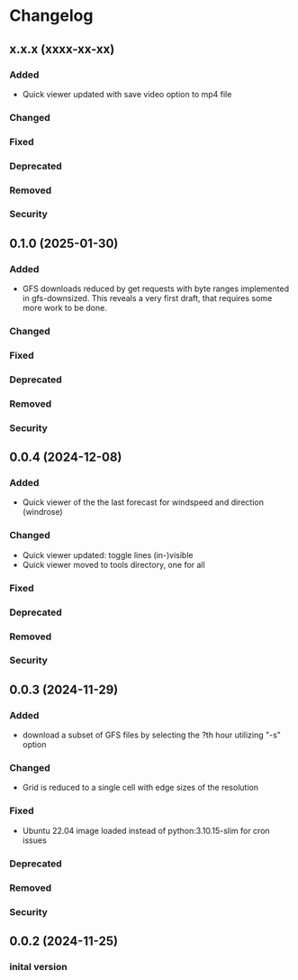 # Changelog 
## x.x.x (xxxx-xx-xx)
### Added
- Quick viewer updated with save video option to mp4 file
### Changed
### Fixed
### Deprecated
### Removed
### Security
## 0.1.0 (2025-01-30)
### Added
- GFS downloads reduced by get requests with byte ranges implemented in 
gfs-downsized. This reveals a very first draft, that requires some more work to 
be done.
### Changed
### Fixed
### Deprecated
### Removed
### Security
## 0.0.4 (2024-12-08)
### Added
- Quick viewer of the the last forecast for windspeed and direction (windrose)
### Changed
- Quick viewer updated: toggle lines (in-)visible
- Quick viewer moved to tools directory, one for all 
### Fixed
### Deprecated
### Removed
### Security
## 0.0.3 (2024-11-29)
### Added
- download a subset of GFS files by selecting the ?th hour utilizing "-s" option
### Changed
- Grid is reduced to a single cell with edge sizes of the resolution
### Fixed
- Ubuntu 22.04 image loaded instead of python:3.10.15-slim for cron issues 
### Deprecated
### Removed
### Security
## 0.0.2 (2024-11-25)
### inital version
